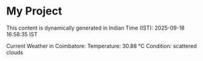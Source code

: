 # My Project

This content is dynamically generated in Indian Time (IST): 2025-09-18 16:58:35 IST


Current Weather in Coimbatore:
Temperature: 30.88 °C
Condition: scattered clouds
